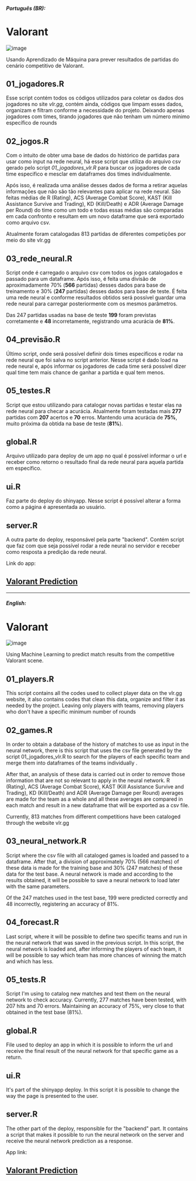 ##### Português (BR):
# Valorant
![image](https://user-images.githubusercontent.com/94936578/213898485-596e55b1-2a8b-4b8f-ba7d-854e92ff9dfd.png)

Usando Aprendizado de Máquina para prever resultados de partidas do cenário competitivo de Valorant.

## 01_jogadores.R
Esse script contém todos os códigos utilizados para coletar os dados dos jogadores no site *vlr.gg*, contém ainda, códigos que limpam esses dados, organizam e filtram conforme a necessidade do projeto. Deixando apenas jogadores com times, tirando jogadores que não tenham um número minimo específico de rounds 

## 02_jogos.R
Com o intuito de obter uma base de dados do histórico de partidas para usar como input na rede neural, há esse script que utiliza do arquivo csv gerado pelo script *01_jogadores_vlr.R* para buscar os jogadores de cada time especifico e mesclar em dataframes dos times individualmente. 

Após isso, é realizada uma análise desses dados de forma a retirar aquelas informações que não são tão relevantes para aplicar na rede neural. São feitas médias de R (Rating), ACS (Average Combat Score), KAST (Kill Assistance Survive and Trading), KD (Kill/Death) e ADR (Average Damage per Round) do time como um todo e todas essas médias são comparadas em cada confronto e resultam em um novo dataframe que será exportado como arquivo csv.

Atualmente foram catalogadas 813 partidas de diferentes competições por meio do site vlr.gg

## 03_rede_neural.R
Script onde é carregado o arquivo csv com todos os jogos catalogados e passado para um dataframe. Após isso, é feita uma divisão de aproximadamente 70% (**566** partidas) desses dados para base de treinamento e 30% (**247** partidas) desses dados para base de teste. É feita uma rede neural e conforme resultados obtidos será possível guardar uma rede neural para carregar posteriormente com os mesmos parâmetros.

Das 247 partidas usadas na base de teste **199** foram previstas corretamente e **48** incorretamente, registrando uma acurácia de **81%**.

## 04_previsão.R
Último script, onde será possível definir dois times especificos e rodar na rede neural que foi salva no script anterior. Nesse script é dado load na rede neural e, após informar os jogadores de cada time será possível dizer qual time tem mais chance de ganhar a partida e qual tem menos.

## 05_testes.R
Script que estou utilizando para catalogar novas partidas e testar elas na rede neural para checar a acurácia. Atualmente foram testadas mais **277** partidas com **207** acertos e **70** erros. Mantendo uma acurácia de **75%**, muito próxima da obtida na base de teste (**81%**).

## global.R
Arquivo utilizado para deploy de um app no qual é possível informar o url e receber como retorno o resultado final da rede neural para aquela partida em específico.

## ui.R
Faz parte do deploy do shinyapp. Nesse script é possível alterar a forma como a página é apresentada ao usuário.

## server.R
A outra parte do deploy, responsável pela parte "backend". Contém script que faz com que seja possível rodar a rede neural no servidor e receber como resposta a predição da rede neural.

Link do app: 

## [Valorant Prediction](https://jrff.shinyapps.io/scripts/)

---------------------------------
##### English:

# Valorant
![image](https://user-images.githubusercontent.com/94936578/213898486-a802af6e-8056-41ea-acb9-4a9a24a58e15.png)

Using Machine Learning to predict match results from the competitive Valorant scene.

## 01_players.R
This script contains all the codes used to collect player data on the vlr.gg website, it also contains codes that clean this data, organize and filter it as needed by the project. Leaving only players with teams, removing players who don't have a specific minimum number of rounds

## 02_games.R
In order to obtain a database of the history of matches to use as input in the neural network, there is this script that uses the csv file generated by the script 01_jogadores_vlr.R to search for the players of each specific team and merge them into dataframes of the teams individually .

After that, an analysis of these data is carried out in order to remove those information that are not so relevant to apply in the neural network. R (Rating), ACS (Average Combat Score), KAST (Kill Assistance Survive and Trading), KD (Kill/Death) and ADR (Average Damage per Round) averages are made for the team as a whole and all these averages are compared in each match and result in a new dataframe that will be exported as a csv file.

Currently, 813 matches from different competitions have been cataloged through the website vlr.gg

## 03_neural_network.R
Script where the csv file with all cataloged games is loaded and passed to a dataframe. After that, a division of approximately 70% (566 matches) of these data is made for the training base and 30% (247 matches) of these data for the test base. A neural network is made and according to the results obtained, it will be possible to save a neural network to load later with the same parameters.

Of the 247 matches used in the test base, 199 were predicted correctly and 48 incorrectly, registering an accuracy of 81%.

## 04_forecast.R
Last script, where it will be possible to define two specific teams and run in the neural network that was saved in the previous script. In this script, the neural network is loaded and, after informing the players of each team, it will be possible to say which team has more chances of winning the match and which has less.

## 05_tests.R
Script I'm using to catalog new matches and test them on the neural network to check accuracy. Currently, 277 matches have been tested, with 207 hits and 70 errors. Maintaining an accuracy of 75%, very close to that obtained in the test base (81%).

## global.R
File used to deploy an app in which it is possible to inform the url and receive the final result of the neural network for that specific game as a return.

## ui.R
It's part of the shinyapp deploy. In this script it is possible to change the way the page is presented to the user.

## server.R
The other part of the deploy, responsible for the "backend" part. It contains a script that makes it possible to run the neural network on the server and receive the neural network prediction as a response.

App link:

## [Valorant Prediction](https://jrff.shinyapps.io/scripts/)

